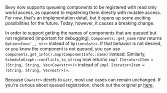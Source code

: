 Bevy now supports queueing components to be registered with read only world access, as opposed to registering them directly with mutable access. For now, that's an implementation detail, but it opens up some exciting possibilities for the future. Today, however, it causes a breaking change.

In order to support getting the names of components that are queued but not registered (important for debugging), `Components::get_name` now returns `Option<Cow<'_, str>` instead of `Option<&str>`. If that behavior is not desired, or you know the component is not queued, you can use `components.get_info().map(ComponentInfo::name)` instead. Similarly, `ScheduleGraph::conflicts_to_string` now returns `impl Iterator<Item = (String, String, Vec<Cow<str>>)>` instead of `impl Iterator<Item = (String, String, Vec<&str>)>`.

Because `Cow<str>` derefs to `&str`, most use cases can remain unchanged. If you're curious about queued registration, check out the original pr [here](https://github.com/bevyengine/bevy/pull/18173).
